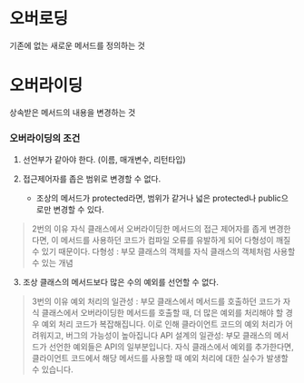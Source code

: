 # 오버로딩 
기존에 없는 새로운 메서드를 정의하는 것

# 오버라이딩
상속받은 메서드의 내용을 변경하는 것


### 오버라이딩의 조건
1. 선언부가 같아야 한다. (이름, 매개변수, 리턴타입)

2. 접근제어자를 좁은 범위로 변경할 수 없다.
	- 조상의 메서드가 protected라면, 범위가 같거나 넓은 protected나 public으로만 변경할 수 있다.
> 2번의 이유
> 자식 클래스에서 오버라이딩한 메서드의 접근 제어자를 좁게 변경한다면, 이 메서드를 사용하던 코드가 컴파일 오류를 유발하게 되어 다형성이 깨질 수 있기 때문이다.
> 다형성 : 부모 클래스의 객체를 자식 클래스의 객체처럼 사용할 수 있는 개념

3. 조상 클래스의 메서드보다 많은 수의 예외를 선언할 수 없다.
> 3번의 이유
> 예외 처리의 일관성 : 부모 클래스에서 메서드를 호출하던 코드가 자식 클래스에서 오버라이딩한 메서드를 호출할 때, 더 많은 예외를 처리해야 할 경우 예외 처리 코드가 복잡해집니다. 이로 인해 클라이언트 코드의 예외 처리가 어려워지고, 버그의 가능성이 높아집니다
> API 설계의 일관성: 부모 클래스의 메서드가 선언한 예외들은 API의 일부분입니다. 자식 클래스에서 예외를 추가한다면, 클라이언트 코드에서 해당 메서드를 사용할 때 예외 처리에 대한 실수가 발생할 수 있습니다.

